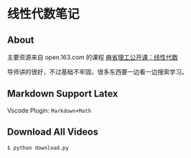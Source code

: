 # 线性代数笔记

## About
主要资源来自 open.163.com 的课程 [麻省理工公开课：线性代数](http://open.163.com/special/opencourse/daishu.html)

导师讲的很好，不过基础不牢固，很多东西要一边看一边搜索学习。

## Markdown Support Latex
Vscode Plugin: `Markdown+Math`
## Download All Videos

`$ python download.py`
